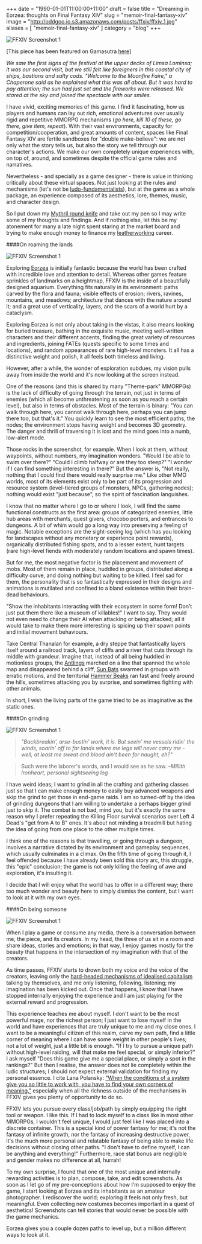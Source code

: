 +++
date = "1990-01-01T11:00:00+11:00"
draft = false
title = "Dreaming in Eorzea: thoughts on Final Fantasy XIV"
slug = "memoir-final-fantasy-xiv"
image = "http://oddgoo.io.s3.amazonaws.com/posts/ffxiv/ffxiv_1.jpg"
aliases = [
	"memoir-final-fantasy-xiv"
]
category = "blog"
+++


![FFXIV Screenshot 1](http://oddgoo.io.s3.amazonaws.com/posts/ffxiv/ffxiv_3.jpg)

[This piece has been featured on Gamasutra [here](http://www.gamasutra.com/blogs/CuauhtemocMoreno/20150129/233912/Dreaming_in_Eorzea_thoughts_on_Final_Fantasy_XIV.php)]

*We saw the first signs of the festival at the upper decks of Limsa Lominsa; it was our second visit, but we still felt like foreigners in this coastal city of ships, bastions and salty cods.*
*"Welcome to the Moonfire Faire," a Chaperone said as he explained what this was all about. But it was hard to pay attention; the sun had just set and the fireworks were released. We stared at the sky and joined the spectacle with our smiles.*

I have vivid, exciting memories of this game. I find it fascinating, how us players and humans can lay out rich, emotional adventures over usually rigid and repetitive MMORPG mechanisms (*go here, kill 10 of these, go there, give item, repeat*). 
With their vast environments, capacity for competition/cooperation, and great amounts of content, spaces like Final Fantasy XIV are fertile sandboxes for "double make-believe": we are not only what the story tells us, but also the story we tell through our character's actions. We make our own completely unique experiences with, on top of, around, and sometimes despite the official game rules and narratives.

Nevertheless - and specially as a game designer - there is value in thinking critically about these virtual spaces. Not just looking at the rules and mechanisms (let's not be [ludo-fundamentalists](https://storify.com/landonscribbles/ludocentrism-in-games)), but at the game as a whole package, an experience composed of its aesthetics, lore, themes, music, and character design.

So I put down my [Mythril round knife](http://xivdb.com/?item/2426/Mythril-Round-Knife) and take out my pen so I may write some of my thoughts and findings. And if nothing else, let this be my atonement for many a late night spent staring at the market board and trying to make enough money to finance my [leatherworking](http://ffxiv.gamerescape.com/wiki/Leatherworker) career.

####On roaming the lands

![FFXIV Screenshot 1](http://oddgoo.io.s3.amazonaws.com/posts/ffxiv/ffxiv_1.jpg)

Exploring [Eorzea](https://www.youtube.com/watch?v=RadO-Lr9_q4) is initially fantastic because the world has been crafted with incredible love and attention to detail. Whereas other games feature sprinkles of landmarks on a heightmap, FFXIV is the inside of a beautifully designed aquarium. Everything fits naturally in its environment: paths carved by the flora and fauna; visible effects of erosion; rivers, ravines, mountains, and meadows; architecture that dances with the nature around it; and a great use of verticality, layers, and the scars of a world hurt by a cataclysm.

Exploring Eorzea is not only about taking in the vistas, it also means looking for buried treasure, bathing in the exquisite music, meeting well-written characters and their different accents, finding the great variety of resources and ingredients, joining FATEs (quests specific to some times and locations), and random appearances of rare high-level monsters. It all has a distinctive weight and polish, it all feels both timeless and living.

However, after a while, the wonder of exploration subdues, my vision pulls away from inside the world and it's now looking at the screen instead. 

One of the reasons (and this is shared by many "Theme-park" MMORPGs) is the lack of difficulty of going through the terrain, not just in terms of enemies (which all become unthreatening as soon as you reach a certain level), but also in terms of obstacles. Most of the terrain is binary: "You can walk through here, you cannot walk through here, perhaps you can jump there too, but that's it." You quickly learn to see the most efficient paths, the nodes; the environment stops having weight and becomes 3D geometry. The danger and thrill of traversing it is lost and the mind goes into a numb, low-alert mode.

Those rocks in the screenshot, for example. When I look at them, without waypoints, without numbers, my imagination wonders. "Would I be able to swim over there?" "Could I climb halfway or are they too steep?" "I wonder if I can find something interesting in there?" But the answer is, "Not really, nothing that I could find there would really surprise me." Like other MMO worlds, most of its elements exist only to be part of its progression and resource system (level-tiered groups of monsters, NPCs, gathering nodes); nothing would exist "just because", so the spirit of fascination languishes.  

I know that no matter where I go to or where I look, I will find the same functional constructs as the first area: groups of categorized enemies, little hub areas with merchants, quest givers, chocobo porters, and entrances to dungeons. A bit of whim would go a long way into preserving a feeling of magic. Notable exceptions are the sight-seeing log (which has you looking for landscapes without any monetary or experience point rewards), organically distributed fishing spots, and to a lesser extent, hunt targets (rare high-level fiends with moderately random locations and spawn times).

But for me, the most negative factor is the placement and movement of mobs. Most of them remain in place, huddled in groups, distributed along a difficulty curve, and doing nothing but waiting to be killed. I feel sad for them, the personality that is so fantastically expressed in their designs and animations is mutilated and confined to a bland existence within their brain-dead behaviours.

"Show the inhabitants interacting with their ecosystem in some form! Don't just put them there like a museum of killables!" I want to say. They would not even need to change their AI when attacking or being attacked; all it would take to make them more interesting is spicing up their spawn points and initial movement behaviours. 

Take Central Thanalan for example, a dry steppe that fantastically layers itself around a railroad track, layers of cliffs and a river that cuts through its middle with grandeur. Imagine that, instead of all being huddled in motionless groups, the [Antlings](http://xivdb.com/?media/127/antling-worker) marched on a line that spanned the whole map and disappeared behind a cliff, [Sun Bats](http://xivdb.com/?media/464/sun-bat) swarmed in groups with erratic motions, and the territorial [Hammer Beaks](http://xivdb.com/?media/350/hammer-beak) ran fast and freely around the hills, sometimes attacking you by surprise, and sometimes fighting with other animals. 

In short, I wish the living parts of the game tried to be as imaginative as the static ones. 


####On grinding

![FFXIV Screenshot 1](http://oddgoo.io.s3.amazonaws.com/posts/ffxiv/ffxiv_2.jpg)

> *"Backbreakin', arse-bustin' work, it is. But seein' me vessels ridin' the winds, soarin' off to far lands where me legs will never carry me - well, at least me sweat and blood ain't been for naught, eh?"* 

>Such were the laborer's words, and I would see as he saw. 
>*–Millith Ironheart, personal sightseeing log*

I have weird ideas; I want to grind in all the crafting and gathering classes just so that I can make enough money to easily buy advanced weapons and skip the grind to get those in end-game raids. I am so turned-off by the idea of grinding dungeons that I am willing to undertake a perhaps bigger grind just to skip it. The combat is not bad, mind you, but it's exactly the same reason why I prefer repeating the Killing Floor survival scenarios over Left 4 Dead's "get from A to B" ones. It's about not minding a treadmill but hating the idea of going from one place to the other multiple times.

I think one of the reasons is that travelling, or going through a dungeon, involves a narrative dictated by its environment and gameplay sequences, which usually culminates in a climax. On the fifth time of going through it, I feel offended because I have already been sold this story arc, this struggle, this "epic" conclusion; the game is not only killing the feeling of awe and exploration, it's insulting it.

I decide that I will enjoy what the world has to offer in a different way; there too much wonder and beauty here to simply dismiss the content, but I want to look at it with my own eyes.



####On being someone

![FFXIV Screenshot 1](http://oddgoo.io.s3.amazonaws.com/posts/ffxiv/ffxiv_4.jpg)

When I play a game or consume any media, there is a conversation between me, the piece, and its creators. In my head, the three of us sit in a room and share ideas, stories and emotions; in that way, I enjoy games mostly for the beauty that happens in the intersection of my imagination with that of the creators.

As time passes, FFXIV starts to drown both my voice and the voice of the creators, leaving only the [hard-headed mechanisms of idealised capitalism](http://normallyrascal.com/2014/06/04/level-99-capitalist/) talking by themselves, and me only listening, following, listening; my imagination has been kicked out. Once that happens, I know that I have stopped internally enjoying the experience and I am just playing for the external reward and progression.

This experience teaches me about myself. I don't want to be the most powerful mage, nor the richest person; I just want to lose myself in the world and have experiences that are truly unique to me and my close ones. I want to be a meaningful citizen of this realm, carve my own path, find a little corner of meaning where I can have some weight in other people's lives; not a lot of weight, just a little bit is enough. "If I try to pursue a unique path without high-level raiding, will that make me feel special, or simply inferior?" I ask myself "Does this game give me a special place, or simply a spot in the rankings?" But then I realise, the answer does not lie completely within the ludic structures; I should not expect external validation for finding my personal essence. I cite Lana Polansky: ["When the conditions of a system give you so little to work with, you have to find your own corners of meaning,"](http://sufficientlyhuman.com/archives/372) especially when all the richness outside of the mechanisms in FFXIV gives you plenty of opportunity to do so. 

FFXIV lets you pursue every class/job/path by simply equipping the right tool or weapon. I like this. If I had to lock myself to a class like in most other MMORPGs, I wouldn't feel unique, I would just feel like I was placed into a discrete container. This is a special kind of power fantasy for me; it's not the fantasy of infinite growth, nor the fantasy of increasing destructive power, it's the much more personal and relatable fantasy of being able to make life decisions without closing other paths. "I don't have to define myself, I can be anything and everything!" Furthermore, race stat bonus are negligible and gender makes no difference at all, hurrah!

To my own surprise, I found that one of the most unique and internally rewarding activities is to plan, compose, take, and edit screenshots. As soon as I let go of my pre-conceptions about how I'm supposed to enjoy the game, I start looking at Eorzea and its inhabitants as an amateur photographer. I rediscover the world; exploring it feels not only fresh, but meaningful. Even collecting new costumes becomes important in a quest of aesthetics! Screenshots can tell stories that would never be possible with the game mechanics.

Eorzea gives you a couple dozen paths to level up, but a million different ways to look at it. 


